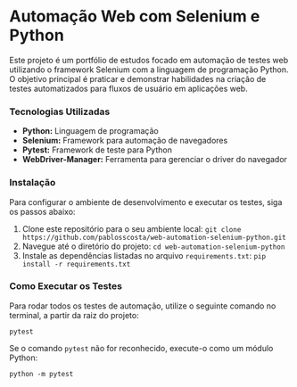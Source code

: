 # Automação Web com Selenium e Python

Este projeto é um portfólio de estudos focado em automação de testes web utilizando o framework Selenium com a linguagem de programação Python. O objetivo principal é praticar e demonstrar habilidades na criação de testes automatizados para fluxos de usuário em aplicações web.

### Tecnologias Utilizadas

* **Python:** Linguagem de programação
* **Selenium:** Framework para automação de navegadores
* **Pytest:** Framework de teste para Python
* **WebDriver-Manager:** Ferramenta para gerenciar o driver do navegador

### Instalação

Para configurar o ambiente de desenvolvimento e executar os testes, siga os passos abaixo:

1.  Clone este repositório para o seu ambiente local:
    `git clone https://github.com/pablosscosta/web-automation-selenium-python.git`
2.  Navegue até o diretório do projeto:
    `cd web-automation-selenium-python`
3.  Instale as dependências listadas no arquivo `requirements.txt`:
    `pip install -r requirements.txt`

### Como Executar os Testes

Para rodar todos os testes de automação, utilize o seguinte comando no terminal, a partir da raiz do projeto:

`pytest`

Se o comando `pytest` não for reconhecido, execute-o como um módulo Python:

`python -m pytest`

